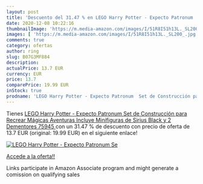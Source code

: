 ```yaml
---
layout: post
title: 'Descuento del 31.47 % en LEGO Harry Potter - Expecto Patronum  Se'
date: 2020-12-08 10:22:16
thumbnailImage: 'https://m.media-amazon.com/images/I/51R8I51h13L._SL200_.jpg'
images: [ 'https://m.media-amazon.com/images/I/51R8I51h13L._SL200_.jpg' ]
comments: true
category: ofertas
author: ring
slug: B07G3MF884
description:
actualPrice: 13.7 EUR
currency: EUR
price: 13.7
comparePrice: 19.99 EUR
inStock: true
prodname: 'LEGO Harry Potter - Expecto Patronum  Set de Construcción para Recrear Mágicas Aventuras  Incluye Minifiguras de Sirius Black y 2 Dementores  75945 '
---
```


Tienes [LEGO Harry Potter - Expecto Patronum  Set de Construcción para Recrear Mágicas Aventuras  Incluye Minifiguras de Sirius Black y 2 Dementores  75945 ](https://www.amazon.es/dp/B07G3MF884/?tag=tolees-21) con un 31.47 % de descuento con precio de oferta de 13.7 EUR (original: 19.99 EUR) en el siguiente enlace!

[![LEGO Harry Potter - Expecto Patronum  Se](https://m.media-amazon.com/images/I/51R8I51h13L._SL200_.jpg)](https://www.amazon.es/dp/B07G3MF884/?tag=tolees-21)

[Accede a la oferta!!](https://www.amazon.es/dp/B07G3MF884/?tag=tolees-21)

Links participate in Amazon Associate program and might generate a comission on qualifying sales


